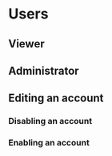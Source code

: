 # Users

## Viewer

## Administrator

## Editing an account

### Disabling an account

### Enabling an account
